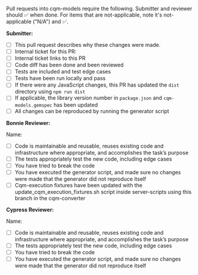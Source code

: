 Pull requests into cqm-models require the following. Submitter and reviewer should :white_check_mark: when done. For items that are not-applicable, note it's not-applicable ("N/A") and :white_check_mark:.

**Submitter:**
- [ ] This pull request describes why these changes were made.
- [ ] Internal ticket for this PR:
- [ ] Internal ticket links to this PR
- [ ] Code diff has been done and been reviewed
- [ ] Tests are included and test edge cases
- [ ] Tests have been run locally and pass
- [ ] If there were any JavaScript changes, this PR has updated the `dist` directory using `npm run dist`
- [ ] If applicable, the library version number in `package.json` and `cqm-models.gemspec` has been updated
- [ ] All changes can be reproduced by running the generator script

**Bonnie Reviewer:**

Name:
- [ ] Code is maintainable and reusable, reuses existing code and infrastructure where appropriate, and accomplishes the task’s purpose
- [ ] The tests appropriately test the new code, including edge cases
- [ ] You have tried to break the code
- [ ] You have executed the generator script, and made sure no changes were made that the generator did not reproduce itself
- [ ] Cqm-execution fixtures have been updated with the update_cqm_execution_fixtures.sh script inside server-scripts using this branch in the cqm-converter

**Cypress Reviewer:**

Name:
- [ ] Code is maintainable and reusable, reuses existing code and infrastructure where appropriate, and accomplishes the task’s purpose
- [ ] The tests appropriately test the new code, including edge cases
- [ ] You have tried to break the code
- [ ] You have executed the generator script, and made sure no changes were made that the generator did not reproduce itself

